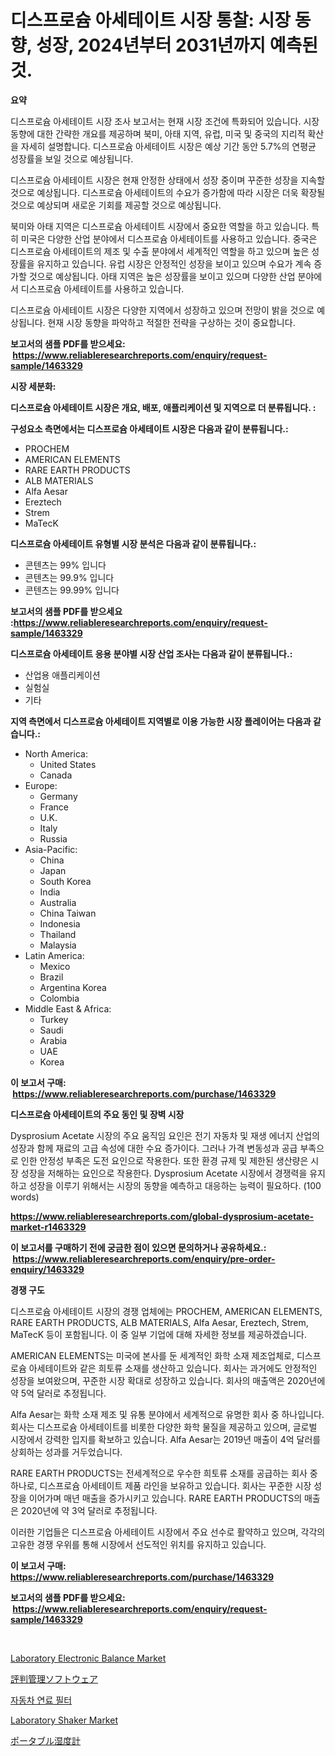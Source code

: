 <p><h1>디스프로슘 아세테이트 시장 통찰: 시장 동향, 성장, 2024년부터 2031년까지 예측된 것.</h1></p><p><strong>요약</strong></p>
<p><p>디스프로슘 아세테이트 시장 조사 보고서는 현재 시장 조건에 특화되어 있습니다. 시장 동향에 대한 간략한 개요를 제공하며 북미, 아태 지역, 유럽, 미국 및 중국의 지리적 확산을 자세히 설명합니다. 디스프로슘 아세테이트 시장은 예상 기간 동안 5.7%의 연평균 성장률을 보일 것으로 예상됩니다.</p><p>디스프로슘 아세테이트 시장은 현재 안정한 상태에서 성장 중이며 꾸준한 성장을 지속할 것으로 예상됩니다. 디스프로슘 아세테이트의 수요가 증가함에 따라 시장은 더욱 확장될 것으로 예상되며 새로운 기회를 제공할 것으로 예상됩니다.</p><p>북미와 아태 지역은 디스프로슘 아세테이트 시장에서 중요한 역할을 하고 있습니다. 특히 미국은 다양한 산업 분야에서 디스프로슘 아세테이트를 사용하고 있습니다. 중국은 디스프로슘 아세테이트의 제조 및 수출 분야에서 세계적인 역할을 하고 있으며 높은 성장률을 유지하고 있습니다. 유럽 시장은 안정적인 성장을 보이고 있으며 수요가 계속 증가할 것으로 예상됩니다. 아태 지역은 높은 성장률을 보이고 있으며 다양한 산업 분야에서 디스프로슘 아세테이트를 사용하고 있습니다.</p><p>디스프로슘 아세테이트 시장은 다양한 지역에서 성장하고 있으며 전망이 밝을 것으로 예상됩니다. 현재 시장 동향을 파악하고 적절한 전략을 구상하는 것이 중요합니다.</p></p>
<p><strong>보고서의 샘플 PDF를 받으세요: &nbsp;<a href="https://www.reliableresearchreports.com/enquiry/request-sample/1463329">https://www.reliableresearchreports.com/enquiry/request-sample/1463329</a></strong></p>
<p><strong>시장 세분화:</strong></p>
<p><strong> 디스프로슘 아세테이트 시장은 개요, 배포, 애플리케이션 및 지역으로 더 분류됩니다. :</strong></p>
<p><strong>구성요소 측면에서는 디스프로슘 아세테이트 시장은 다음과 같이 분류됩니다.:</strong></p>
<p><ul><li>PROCHEM</li><li>AMERICAN ELEMENTS</li><li>RARE EARTH PRODUCTS</li><li>ALB MATERIALS</li><li>Alfa Aesar</li><li>Ereztech</li><li>Strem</li><li>MaTecK</li></ul></p>
<p><strong> 디스프로슘 아세테이트 유형별 시장 분석은 다음과 같이 분류됩니다.:</strong></p>
<p><ul><li>콘텐츠는 99% 입니다</li><li>콘텐츠는 99.9% 입니다</li><li>콘텐츠는 99.99% 입니다</li></ul></p>
<p><strong>보고서의 샘플 PDF를 받으세요 :<a href="https://www.reliableresearchreports.com/enquiry/request-sample/1463329">https://www.reliableresearchreports.com/enquiry/request-sample/1463329</a></strong></p>
<p><strong> 디스프로슘 아세테이트 응용 분야별 시장 산업 조사는 다음과 같이 분류됩니다.:</strong></p>
<p><ul><li>산업용 애플리케이션</li><li>실험실</li><li>기타</li></ul></p>
<p><strong>지역 측면에서 디스프로슘 아세테이트 지역별로 이용 가능한 시장 플레이어는 다음과 같습니다.:</strong></p>
<p><ul>
    <li>
        North America:
        <ul>
            <li>United States</li>
            <li>Canada</li>
        </ul>
    </li>
    <li>
        Europe:
        <ul>
            <li>Germany</li>
            <li>France</li>
            <li>U.K.</li>
            <li>Italy</li>
            <li>Russia</li>
        </ul>
    </li>
    <li>
        Asia-Pacific:
        <ul>
            <li>China</li>
            <li>Japan</li>
            <li>South Korea</li>
            <li>India</li>
            <li>Australia</li>
            <li>China Taiwan</li>
            <li>Indonesia</li>
            <li>Thailand</li>
            <li>Malaysia</li>
        </ul>
    </li>
    <li>
        Latin America:
        <ul>
            <li>Mexico</li>
            <li>Brazil</li>
            <li>Argentina Korea</li>
            <li>Colombia</li>
        </ul>
    </li>
    <li>
        Middle East & Africa:
        <ul>
            <li>Turkey</li>
            <li>Saudi</li>
            <li>Arabia</li>
            <li>UAE</li>
            <li>Korea</li>
        </ul>
    </li>
    </ul></p>
<p><strong>이 보고서 구매: &nbsp;<a href="https://www.reliableresearchreports.com/purchase/1463329">https://www.reliableresearchreports.com/purchase/1463329</a></strong></p>
<p><strong>디스프로슘 아세테이트의 주요 동인 및 장벽 시장</strong></p>
<p><p>Dysprosium Acetate 시장의 주요 움직임 요인은 전기 자동차 및 재생 에너지 산업의 성장과 함께 재료의 고급 속성에 대한 수요 증가이다. 그러나 가격 변동성과 공급 부족으로 인한 안정성 부족은 도전 요인으로 작용한다. 또한 환경 규제 및 제한된 생산량은 시장 성장을 저해하는 요인으로 작용한다. Dysprosium Acetate 시장에서 경쟁력을 유지하고 성장을 이루기 위해서는 시장의 동향을 예측하고 대응하는 능력이 필요하다. (100 words)</p></p>
<p><strong><a href="https://www.reliableresearchreports.com/global-dysprosium-acetate-market-r1463329">https://www.reliableresearchreports.com/global-dysprosium-acetate-market-r1463329</a></strong></p>
<p><strong>이 보고서를 구매하기 전에 궁금한 점이 있으면 문의하거나 공유하세요.: &nbsp;<a href="https://www.reliableresearchreports.com/enquiry/pre-order-enquiry/1463329">https://www.reliableresearchreports.com/enquiry/pre-order-enquiry/1463329</a></strong></p>
<p><strong>경쟁 구도</strong></p>
<p><p>디스프로슘 아세테이트 시장의 경쟁 업체에는 PROCHEM, AMERICAN ELEMENTS, RARE EARTH PRODUCTS, ALB MATERIALS, Alfa Aesar, Ereztech, Strem, MaTecK 등이 포함됩니다. 이 중 일부 기업에 대해 자세한 정보를 제공하겠습니다.</p><p>AMERICAN ELEMENTS는 미국에 본사를 둔 세계적인 화학 소재 제조업체로, 디스프로슘 아세테이트와 같은 희토류 소재를 생산하고 있습니다. 회사는 과거에도 안정적인 성장을 보여왔으며, 꾸준한 시장 확대로 성장하고 있습니다. 회사의 매출액은 2020년에 약 5억 달러로 추정됩니다.</p><p>Alfa Aesar는 화학 소재 제조 및 유통 분야에서 세계적으로 유명한 회사 중 하나입니다. 회사는 디스프로슘 아세테이트를 비롯한 다양한 화학 물질을 제공하고 있으며, 글로벌 시장에서 강력한 입지를 확보하고 있습니다. Alfa Aesar는 2019년 매출이 4억 달러를 상회하는 성과를 거두었습니다.</p><p>RARE EARTH PRODUCTS는 전세계적으로 우수한 희토류 소재를 공급하는 회사 중 하나로, 디스프로슘 아세테이트 제품 라인을 보유하고 있습니다. 회사는 꾸준한 시장 성장을 이어가며 매년 매출을 증가시키고 있습니다. RARE EARTH PRODUCTS의 매출은 2020년에 약 3억 달러로 추정됩니다.</p><p>이러한 기업들은 디스프로슘 아세테이트 시장에서 주요 선수로 활약하고 있으며, 각각의 고유한 경쟁 우위를 통해 시장에서 선도적인 위치를 유지하고 있습니다.</p></p>
<p><strong>이 보고서 구매: &nbsp; <a href="https://www.reliableresearchreports.com/purchase/1463329">https://www.reliableresearchreports.com/purchase/1463329</a></strong></p>
<p><strong>보고서의 샘플 PDF를 받으세요: &nbsp;<a href="https://www.reliableresearchreports.com/enquiry/request-sample/1463329">https://www.reliableresearchreports.com/enquiry/request-sample/1463329</a></strong><strong></strong></p>
<p>&nbsp;</p>
<p><p><a href="https://github.com/marloy8/Market-Research-Report-List-4/blob/main/laboratory-electronic-balance-market.md">Laboratory Electronic Balance Market</a></p><p><a href="https://medium.com/@ronaldowens626/%E8%A9%95%E5%88%A4%E7%AE%A1%E7%90%86%E3%82%BD%E3%83%95%E3%83%88%E3%82%A6%E3%82%A7%E3%82%A2%E5%B8%82%E5%A0%B4%E3%81%AE%E5%88%86%E6%9E%90-2024%E5%B9%B4%E3%81%8B%E3%82%892031%E5%B9%B4%E3%81%BE%E3%81%A7%E3%81%AE%E3%82%B0%E3%83%AD%E3%83%BC%E3%83%90%E3%83%AB%E7%94%A3%E6%A5%AD%E3%81%AE%E5%B1%95%E6%9C%9B%E3%81%A8%E4%BA%88%E6%B8%AC-02054dcac9ee">評判管理ソフトウェア</a></p><p><a href="https://medium.com/@reinaurphy35/%EC%9E%90%EB%8F%99%EC%B0%A8-%EC%97%B0%EB%A3%8C-%ED%95%84%ED%84%B0-%EC%8B%9C%EC%9E%A5-%EC%84%B1%EA%B3%B5%EC%A0%81%EC%9D%B8-%EB%B9%84%EC%A6%88%EB%8B%88%EC%8A%A4-%EC%A0%84%EB%9E%B5%EC%9D%98-%ED%95%B5%EC%8B%AC-%EC%9A%94%EC%86%8C-2031%EB%85%84%EA%B9%8C%EC%A7%80-%EC%98%88%EC%83%81%EB%90%98%EB%8A%94-%EB%B6%80%EB%B6%84-6d0480679f59">자동차 연료 필터</a></p><p><a href="https://github.com/jj19131/Market-Research-Report-List-2/blob/main/laboratory-shaker-market.md">Laboratory Shaker Market</a></p><p><a href="https://medium.com/@ronaldowens626/%E6%90%BA%E5%B8%AF%E5%9E%8B%E6%B9%BF%E5%BA%A6%E8%A8%88%E5%B8%82%E5%A0%B4-%E7%AB%B6%E4%BA%89%E5%88%86%E6%9E%90-%E5%B8%82%E5%A0%B4%E3%83%88%E3%83%AC%E3%83%B3%E3%83%89-2031%E5%B9%B4%E3%81%BE%E3%81%A7%E3%81%AE%E4%BA%88%E6%B8%AC-81fa0ffddf1e">ポータブル湿度計</a></p></p>